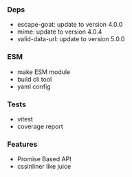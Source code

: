 ### Deps

-   escape-goat: update to version 4.0.0
-   mime: update to version 4.0.4
-   valid-data-url: update to version 5.0.0

### ESM

-   make ESM module
-   build cli tool
-   yaml config

### Tests

-   vitest
-   coverage report

### Features

-   Promise Based API
-   cssinliner like juice
